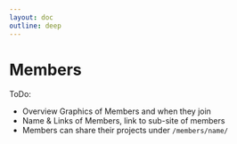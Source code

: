 ```yaml
---
layout: doc
outline: deep
---
```

<script setup>
import { VPTeamMembers } from 'vitepress/theme'

const members = [
  {
    name: 'Hideo Iwasaki',
    title: 'metaPhorest Director',
    desc: '<a href="https://hideo-iwasaki.com">https://hideo-iwasaki.com</a><br /><br /><a href="hideo-iwasaki">More...</a>',
    avatar: 'https://www.metaphorest.org/images/hideo-iwasaki.jpg',
    links: [
      { icon: 'facebook', link: 'https://www.facebook.com/iwasaki.hideo.5' },
    ],
  },
  {
    name: 'Georg Tremmel',
    title: 'Artist-in-Residene',
    desc: '<a href="https://www.bcl.io">BCL</a>, <a href="https://bioclub.tokyo">BioClub Tokyo</a>, <a href="https://fabacademy.org/2021/labs/kamakura/students/georg-tremmel/">FA 2021</a>, metaPhorest, Angewandte<br /><br /><a href="georg-tremmel">More...</a>',
    avatar: 'https://www.github.com/trembl.png',
    links: [
      { icon: 'github', link: 'https://github.com/trembl' },
      { icon: 'x', link: 'https://x.com/trembl' },
      { icon: 'instagram', link: 'https://instagram.com/georg.tremmel' },
      { icon: 'facebook', link: 'https://fb.me/trembl' },
    ],
  },
]
</script>

# Members

ToDo:

- Overview Graphics of Members and when they join
- Name & Links of Members, link to sub-site of members
- Members can share their projects under `/members/name/`

<VPTeamMembers size="small" :members="members" />


